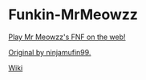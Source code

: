 # Funkin-MrMeowzz

<a href="https://mrmeowzz.github.io/Funkin-MrMeowzz">Play Mr Meowzz's FNF on the web!</a>

<a href="https://github.com/ninjamuffin99/Funkin">Original by ninjamufin99.</a>

<a href="https://github.com/MrMeowzz/Funkin-MrMeowzz/wiki">Wiki</a>
